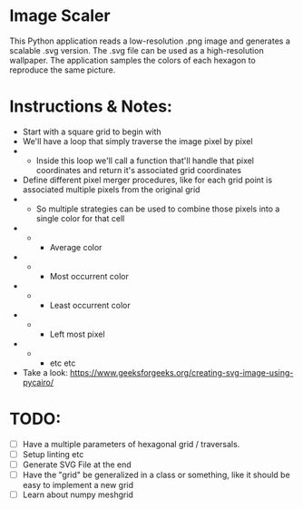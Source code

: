 # Image Scaler

This Python application reads a low-resolution .png image and generates a scalable .svg version. The .svg file can be used as a high-resolution wallpaper. The application samples the colors of each hexagon to reproduce the same picture.

# Instructions & Notes:

- Start with a square grid to begin with
- We'll have a loop that simply traverse the image pixel by pixel
- - Inside this loop we'll call a function that'll handle that pixel coordinates and return it's associated grid coordinates
- Define different pixel merger procedures, like for each grid point is associated multiple pixels from the original grid
- - So multiple strategies can be used to combine those pixels into a single color for that cell
- - - Average color
- - - Most occurrent color
- - - Least occurrent color
- - - Left most pixel
- - - etc etc
- Take a look: https://www.geeksforgeeks.org/creating-svg-image-using-pycairo/

# TODO:

- [ ] Have a multiple parameters of hexagonal grid / traversals.
- [ ] Setup linting etc
- [ ] Generate SVG File at the end
- [ ] Have the "grid" be generalized in a class or something, like it should be easy to implement a new grid
- [ ] Learn about numpy meshgrid
